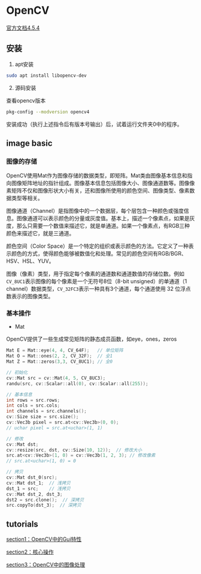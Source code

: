 # OpenCV

[官方文档4.5.4](https://docs.opencv.org/4.5.4/d9/df8/tutorial_root.html)

## 安装

1. apt安装

```bash
sudo apt install libopencv-dev
```

2. 源码安装

查看opencv版本

```bash
pkg-config --modversion opencv4
```
安装成功（执行上述指令后有版本号输出）后，试着运行文件夹0中的程序。

## image basic

### 图像的存储

OpenCV使用Mat作为图像存储的数据类型，即矩阵。Mat类由图像基本信息和指向图像矩阵地址的指针组成。图像基本信息包括图像大小、图像通道数等。图像像素矩阵不仅和图像形状大小有关，还和图像所使用的颜色空间、图像类型、像素数据类型等相关。

图像通道（Channel）是指图像中的一个数据层，每个层包含一种颜色或强度信息。图像通道可以表示颜色的分量或灰度值。基本上，描述一个像素点，如果是灰度，那么只需要一个数值来描述它，就是单通道。如果一个像素点，有RGB三种颜色来描述它，就是三通道。

颜色空间（Color Space）是一个特定的组织或表示颜色的方法。它定义了一种表示颜色的方式，使得颜色能够被数值化和处理。常见的颜色空间有RGB/BGR、HSV、HSL、YUV。

图像（像素）类型，用于指定每个像素的通道数和通道数值的存储位数。例如`CV_8UC1`表示图像的每个像素是一个无符号8位（8-bit unsigned）的单通道（1 channel）数据类型，`CV_32FC3`表示一种具有3个通道，每个通道使用 32 位浮点数表示的图像类型。

### 基本操作

- Mat

OpenCV提供了一些生成常见矩阵的静态成员函数，如eye，ones，zeros
```cpp
Mat E = Mat::eye(4, 4, CV_64F);   // 单位矩阵
Mat O = Mat::ones(2, 2, CV_32F);  // 全1
Mat Z = Mat::zeros(3,3, CV_8UC1); // 全0
```

```cpp
// 初始化
cv::Mat src = cv::Mat(4, 5, CV_8UC3);
randu(src, cv::Scalar::all(0), cv::Scalar::all(255));

// 基本信息
int rows = src.rows;       
int cols = src.cols;
int channels = src.channels();
cv::Size size = src.size();
cv::Vec3b pixel = src.at<cv::Vec3b>(0, 0);
// uchar pixel = src.at<uchar>(1, 1)

// 修改
cv::Mat dst;
cv::resize(src, dst, cv::Size(10, 12));  // 修改大小
src.at<cv::Vec3b>(1, 0) = cv::Vec3b(1, 2, 3); // 修改像素
// src.at<uchar>(1, 0) = 0

// 拷贝
cv::Mat dst_0(src);
cv::Mat dst_1;  // 浅拷贝
dst_1 = src;    // 浅拷贝
cv::Mat dst_2, dst_3;
dst2 = src.clone();  // 深拷贝
src.copyTo(dst_3);  // 深拷贝
```

## tutorials

[section1：OpenCV中的Gui特性](section1/README.md)

[section2：核心操作](section2/README.md)

[section3：OpenCV中的图像处理](section3/README.md)